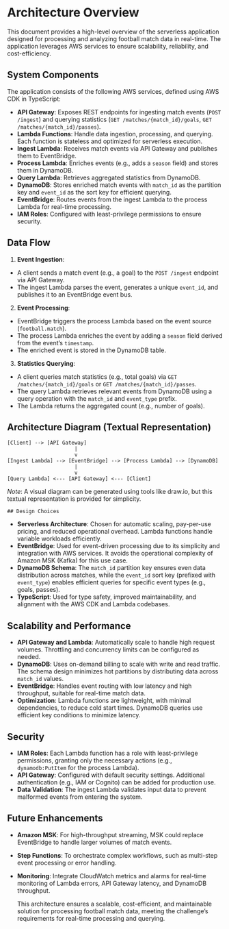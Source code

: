 # Architecture Overview

This document provides a high-level overview of the serverless application designed for processing and analyzing football match data in real-time. The application leverages AWS services to ensure scalability, reliability, and cost-efficiency.

## System Components

The application consists of the following AWS services, defined using AWS CDK in TypeScript:

- **API Gateway**: Exposes REST endpoints for ingesting match events (`POST /ingest`) and querying statistics (`GET /matches/{match_id}/goals`, `GET /matches/{match_id}/passes`).
- **Lambda Functions**: Handle data ingestion, processing, and querying. Each function is stateless and optimized for serverless execution.
- **Ingest Lambda**: Receives match events via API Gateway and publishes them to EventBridge.
- **Process Lambda**: Enriches events (e.g., adds a `season` field) and stores them in DynamoDB.
- **Query Lambda**: Retrieves aggregated statistics from DynamoDB.
- **DynamoDB**: Stores enriched match events with `match_id` as the partition key and `event_id` as the sort key for efficient querying.
- **EventBridge**: Routes events from the ingest Lambda to the process Lambda for real-time processing.
- **IAM Roles**: Configured with least-privilege permissions to ensure security.

## Data Flow

1. **Event Ingestion**:
- A client sends a match event (e.g., a goal) to the `POST /ingest` endpoint via API Gateway.
- The ingest Lambda parses the event, generates a unique `event_id`, and publishes it to an EventBridge event bus.

2. **Event Processing**:
- EventBridge triggers the process Lambda based on the event source (`football.match`).
- The process Lambda enriches the event by adding a `season` field derived from the event’s `timestamp`.
- The enriched event is stored in the DynamoDB table.

3. **Statistics Querying**:
- A client queries match statistics (e.g., total goals) via `GET /matches/{match_id}/goals` or `GET /matches/{match_id}/passes`.
- The query Lambda retrieves relevant events from DynamoDB using a query operation with the `match_id` and `event_type` prefix.
- The Lambda returns the aggregated count (e.g., number of goals).

## Architecture Diagram (Textual Representation)

```
[Client] --> [API Gateway]
                      |
                      v
[Ingest Lambda] --> [EventBridge] --> [Process Lambda] --> [DynamoDB]
                      |
                      v
[Query Lambda] <--- [API Gateway] <--- [Client]
```

*Note*: A visual diagram can be generated using tools like draw.io, but this textual representation is provided for simplicity.

    ## Design Choices

- **Serverless Architecture**: Chosen for automatic scaling, pay-per-use pricing, and reduced operational overhead. Lambda functions handle variable workloads efficiently.
- **EventBridge**: Used for event-driven processing due to its simplicity and integration with AWS services. It avoids the operational complexity of Amazon MSK (Kafka) for this use case.
- **DynamoDB Schema**: The `match_id` partition key ensures even data distribution across matches, while the `event_id` sort key (prefixed with `event_type`) enables efficient queries for specific event types (e.g., goals, passes).
- **TypeScript**: Used for type safety, improved maintainability, and alignment with the AWS CDK and Lambda codebases.

## Scalability and Performance

- **API Gateway and Lambda**: Automatically scale to handle high request volumes. Throttling and concurrency limits can be configured as needed.
- **DynamoDB**: Uses on-demand billing to scale with write and read traffic. The schema design minimizes hot partitions by distributing data across `match_id` values.
- **EventBridge**: Handles event routing with low latency and high throughput, suitable for real-time match data.
- **Optimization**: Lambda functions are lightweight, with minimal dependencies, to reduce cold start times. DynamoDB queries use efficient key conditions to minimize latency.

## Security

- **IAM Roles**: Each Lambda function has a role with least-privilege permissions, granting only the necessary actions (e.g., `dynamodb:PutItem` for the process Lambda).
- **API Gateway**: Configured with default security settings. Additional authentication (e.g., IAM or Cognito) can be added for production use.
- **Data Validation**: The ingest Lambda validates input data to prevent malformed events from entering the system.

## Future Enhancements

- **Amazon MSK**: For high-throughput streaming, MSK could replace EventBridge to handle larger volumes of match events.
- **Step Functions**: To orchestrate complex workflows, such as multi-step event processing or error handling.
- **Monitoring**: Integrate CloudWatch metrics and alarms for real-time monitoring of Lambda errors, API Gateway latency, and DynamoDB throughput.

    This architecture ensures a scalable, cost-efficient, and maintainable solution for processing football match data, meeting the challenge’s requirements for real-time processing and querying.